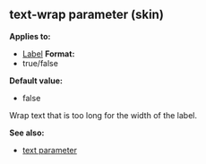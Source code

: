 ## text-wrap parameter (skin)

<!-- -->
**Applies to:**
+   [Label](/ref/%7Bskin%7D/control/label.md) <!-- -->
**Format:**
+   true/false
<!-- -->
**Default value:**
+   false


Wrap text that is too long for the width of the label.

**See also:**
+   [text parameter](/ref/%7Bskin%7D/param/text.md) 